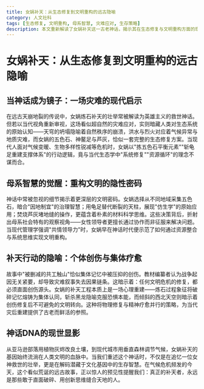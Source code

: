 ```yaml
---
title: 女娲补天：从生态修复到文明重构的远古隐喻
category: 人文社科
tags: [生态修复, 文明重构, 母系智慧, 灾难应对, 生存策略]
description: 本文重新解读了女娲补天这一古老神话，揭示其在生态修复与文明重构方面的现代意义。文章指出，女娲采取的五色石、神鳌足和芦灰等元素象征着系统性修复和资源循环利用的理念，与当代生态学观点不谋而合。此外，文中强调了母系智慧中的协作和系统思维在解决复杂问题上的重要性，并讨论了直面历史创伤对文明恢复的关键作用。通过这些分析，本文展示了古代神话中蕴含的宝贵生存智慧，为应对现代环境和社会挑战提供了独特的视角和启示。
---
```

# 女娲补天：从生态修复到文明重构的远古隐喻  

## 当神话成为镜子：一场灾难的现代启示  
在远古天崩地裂的传说中，女娲炼石补天的壮举常被解读为英雄主义的救世神话。但若以当代视角重新审视，这场看似超自然的灾难应对，实则暗藏人类对生态系统的原始认知——天穹的坍塌隐喻着自然秩序的崩溃，洪水与烈火对应着气候异常与地质灾难，而女娲的五色石、神鳌足与芦灰，恰似一套完整的生态修复方案。当现代人面对气候变暖、生物多样性锐减等危机时，女娲以"拣五色石平衡元素""斩龟足重建支撑体系"的行动逻辑，竟与当代生态学中"系统修复""资源循环"的理念不谋而合。  

## 母系智慧的觉醒：重构文明的隐性密码  
神话中常被忽视的细节揭示着更深层的文明密码。女娲选择从不同地域采集五色石，暗合"因地制宜"的治理智慧；用龟足替代断裂的天柱，展现"仿生学"的原始应用；焚烧芦灰堵地缝的操作，更蕴含着朴素的材料科学思维。这些决策背后，折射出母系社会特有的观察视角——女性领导者更擅长通过协作而非征服来解决问题。当现代管理学强调"共情领导力"时，女娲早在神话时代便示范了如何通过资源整合与系统思维实现文明重构。  

## 补天行动的隐喻：个体创伤与集体疗愈  
故事中"被删减的共工触山"恰似集体记忆中被压抑的创伤。教材编纂者认为战争起因无关紧要，却导致灾难叙事失去因果链条。这暗示着：任何文明危机的修复，都必须直面创伤源头。女娲的补天工程本质上是一场心理重建——炼石过程象征将破碎记忆熔铸为集体认同，斩杀黑龙隐喻克服恐惧本能，而倾斜的西北天空则暗示着创伤修复后不可避免的文明转向。这种将物理修复与精神疗愈并行的策略，为当代灾后重建提供了古老而鲜活的参照。  

## 神话DNA的现世显影  
从亚马逊部落用植物灰烬改良土壤，到现代城市用垂直森林调节气候，女娲补天的基因始终流淌在人类文明的血脉中。当我们重述这个神话时，不仅是在追忆一位女神救世的壮举，更是在解码潜藏于文化基因中的生存智慧。在气候危机频发的今天，这个看似荒诞的远古故事，正以惊人的预见性提醒我们：真正的补天者，永远是那些敢于直面破碎、用创新思维缝合天地的人。  